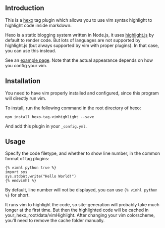 ## Introduction

This is a [hexo](https://github.com/tommy351/hexo)
tag plugin which allows you to use vim syntax highlight to highlight code inside markdown.

Hexo is a static blogging system written in Node.js, it uses [highlight.js](http://softwaremaniacs.org/soft/highlight/en/)
by default to render code.
But lots of languages are not supported by highlight.js (but always supported by vim with proper plugins).
In that case, you can use this instead.

See an [example page](http://ppwwyyxx.com/2013/Explode-Tuple-in-C++11/).
Note that the actual appearance depends on how you config your vim.

## Installation

You need to have vim properly installed and configured, since this program will directly run vim.

To install, run the following command in the root directory of hexo:
```
npm install hexo-tag-vimhighlight --save
```

And add this plugin in your ``_config.yml``.

## Usage

Specify the code filetype, and whether to show line number, in
the common format of tag plugins:

	{% vimhl python true %}
	import sys
	sys.stdout.write("Hello World!")
	{% endvimhl %}

By default, line number will not be displayed, you can use ``{% vimhl python %}`` for short.

It runs vim to highlight the code, so site-generation will probably take much longer at
the first time. But then the highlighted code will be cached in your_hexo_root/data/vimHighlight.
After changing your vim colorscheme, you'll need to remove the cache folder manually.
